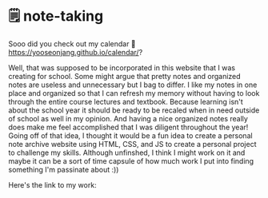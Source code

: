 # 🗒 note-taking 
Sooo did you check out my calendar 📅 https://yooseonjang.github.io/calendar/?

Well, that was supposed to be incorporated in this website that I was creating for school. Some might argue that pretty notes and organized notes are useless and unnecessary but I bag to differ. I like my notes in one place and organized so that I can refresh my memory without having to look through the entire course lectures and textbook. Because learning isn't about the school year it should be ready to be recaled when in need outside of school as well in my opinion. And having a nice organized notes really does make me feel accomplished that I was diligent throughout the year! Going off of that idea, I thought it would be a fun idea to create a personal note archive website using HTML, CSS, and JS to create a personal project to challenge my skills. Although unfinshed, I think I might work on it and maybe it can be a sort of time capsule of how much work I put into finding something I'm passinate about :))

Here's the link to my work: 
